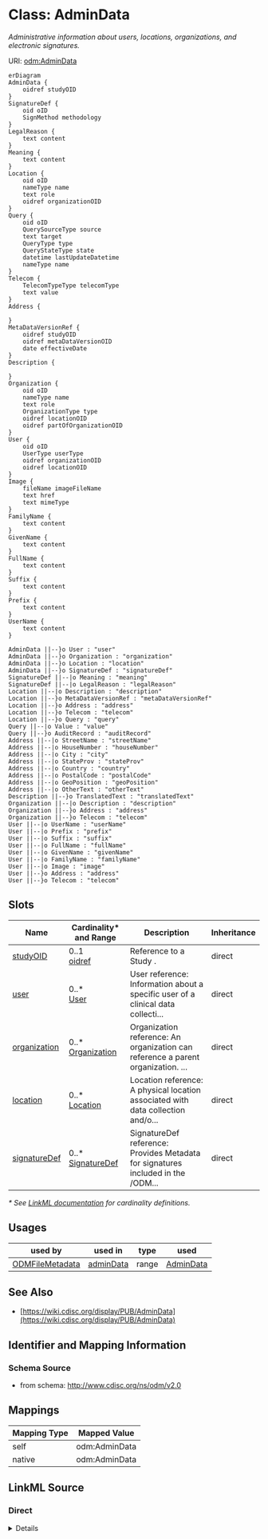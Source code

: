 # Class: AdminData

_Administrative information about users, locations, organizations, and electronic signatures._




URI: [odm:AdminData](http://www.cdisc.org/ns/odm/v2.0/AdminData)


```mermaid
erDiagram
AdminData {
    oidref studyOID  
}
SignatureDef {
    oid oID  
    SignMethod methodology  
}
LegalReason {
    text content  
}
Meaning {
    text content  
}
Location {
    oid oID  
    nameType name  
    text role  
    oidref organizationOID  
}
Query {
    oid oID  
    QuerySourceType source  
    text target  
    QueryType type  
    QueryStateType state  
    datetime lastUpdateDatetime  
    nameType name  
}
Telecom {
    TelecomTypeType telecomType  
    text value  
}
Address {

}
MetaDataVersionRef {
    oidref studyOID  
    oidref metaDataVersionOID  
    date effectiveDate  
}
Description {

}
Organization {
    oid oID  
    nameType name  
    text role  
    OrganizationType type  
    oidref locationOID  
    oidref partOfOrganizationOID  
}
User {
    oid oID  
    UserType userType  
    oidref organizationOID  
    oidref locationOID  
}
Image {
    fileName imageFileName  
    text href  
    text mimeType  
}
FamilyName {
    text content  
}
GivenName {
    text content  
}
FullName {
    text content  
}
Suffix {
    text content  
}
Prefix {
    text content  
}
UserName {
    text content  
}

AdminData ||--}o User : "user"
AdminData ||--}o Organization : "organization"
AdminData ||--}o Location : "location"
AdminData ||--}o SignatureDef : "signatureDef"
SignatureDef ||--|o Meaning : "meaning"
SignatureDef ||--|o LegalReason : "legalReason"
Location ||--|o Description : "description"
Location ||--}o MetaDataVersionRef : "metaDataVersionRef"
Location ||--}o Address : "address"
Location ||--}o Telecom : "telecom"
Location ||--}o Query : "query"
Query ||--|o Value : "value"
Query ||--}o AuditRecord : "auditRecord"
Address ||--|o StreetName : "streetName"
Address ||--|o HouseNumber : "houseNumber"
Address ||--|o City : "city"
Address ||--|o StateProv : "stateProv"
Address ||--|o Country : "country"
Address ||--|o PostalCode : "postalCode"
Address ||--|o GeoPosition : "geoPosition"
Address ||--|o OtherText : "otherText"
Description ||--}o TranslatedText : "translatedText"
Organization ||--|o Description : "description"
Organization ||--}o Address : "address"
Organization ||--}o Telecom : "telecom"
User ||--|o UserName : "userName"
User ||--|o Prefix : "prefix"
User ||--|o Suffix : "suffix"
User ||--|o FullName : "fullName"
User ||--|o GivenName : "givenName"
User ||--|o FamilyName : "familyName"
User ||--|o Image : "image"
User ||--}o Address : "address"
User ||--}o Telecom : "telecom"

```



<!-- no inheritance hierarchy -->


## Slots

| Name | Cardinality* and Range | Description | Inheritance |
| ---  | --- | --- | --- |
| [studyOID](studyOID.md) | 0..1 <br/> [oidref](oidref.md) | Reference to a Study . | direct |
| [user](user.md) | 0..* <br/> [User](User.md) | User reference: Information about a specific user of a clinical data collecti... | direct |
| [organization](organization.md) | 0..* <br/> [Organization](Organization.md) | Organization reference: An organization can reference a parent organization. ... | direct |
| [location](location.md) | 0..* <br/> [Location](Location.md) | Location reference: A physical location associated with data collection and/o... | direct |
| [signatureDef](signatureDef.md) | 0..* <br/> [SignatureDef](SignatureDef.md) | SignatureDef reference: Provides Metadata for signatures included in the /ODM... | direct |

_* See [LinkML documentation](https://linkml.io/linkml/schemas/slots.html#slot-cardinality) for cardinality definitions._




## Usages

| used by | used in | type | used |
| ---  | --- | --- | --- |
| [ODMFileMetadata](ODMFileMetadata.md) | [adminData](adminData.md) | range | [AdminData](AdminData.md) |






## See Also

* [https://wiki.cdisc.org/display/PUB/AdminData](https://wiki.cdisc.org/display/PUB/AdminData)

## Identifier and Mapping Information







### Schema Source


* from schema: http://www.cdisc.org/ns/odm/v2.0





## Mappings

| Mapping Type | Mapped Value |
| ---  | ---  |
| self | odm:AdminData |
| native | odm:AdminData |





## LinkML Source

<!-- TODO: investigate https://stackoverflow.com/questions/37606292/how-to-create-tabbed-code-blocks-in-mkdocs-or-sphinx -->

### Direct

<details>
```yaml
name: AdminData
description: Administrative information about users, locations, organizations, and
  electronic signatures.
from_schema: http://www.cdisc.org/ns/odm/v2.0
see_also:
- https://wiki.cdisc.org/display/PUB/AdminData
rank: 1000
slots:
- studyOID
- user
- organization
- location
- signatureDef
slot_usage:
  studyOID:
    name: studyOID
    description: Reference to a Study .
    comments:
    - 'Required

      range: oidref

      Must match the OID for a /ODM/Study element.'
    domain_of:
    - Include
    - SourceItem
    - AdminData
    - MetaDataVersionRef
    - ReferenceData
    - ClinicalData
    - Association
    - KeySet
    range: oidref
  user:
    name: user
    multivalued: true
    domain_of:
    - AdminData
    range: User
    inlined: true
    inlined_as_list: true
  organization:
    name: organization
    multivalued: true
    domain_of:
    - AdminData
    range: Organization
    inlined: true
    inlined_as_list: true
  location:
    name: location
    multivalued: true
    domain_of:
    - AdminData
    range: Location
    inlined: true
    inlined_as_list: true
  signatureDef:
    name: signatureDef
    multivalued: true
    domain_of:
    - AdminData
    range: SignatureDef
    inlined: true
    inlined_as_list: true
class_uri: odm:AdminData

```
</details>

### Induced

<details>
```yaml
name: AdminData
description: Administrative information about users, locations, organizations, and
  electronic signatures.
from_schema: http://www.cdisc.org/ns/odm/v2.0
see_also:
- https://wiki.cdisc.org/display/PUB/AdminData
rank: 1000
slot_usage:
  studyOID:
    name: studyOID
    description: Reference to a Study .
    comments:
    - 'Required

      range: oidref

      Must match the OID for a /ODM/Study element.'
    domain_of:
    - Include
    - SourceItem
    - AdminData
    - MetaDataVersionRef
    - ReferenceData
    - ClinicalData
    - Association
    - KeySet
    range: oidref
  user:
    name: user
    multivalued: true
    domain_of:
    - AdminData
    range: User
    inlined: true
    inlined_as_list: true
  organization:
    name: organization
    multivalued: true
    domain_of:
    - AdminData
    range: Organization
    inlined: true
    inlined_as_list: true
  location:
    name: location
    multivalued: true
    domain_of:
    - AdminData
    range: Location
    inlined: true
    inlined_as_list: true
  signatureDef:
    name: signatureDef
    multivalued: true
    domain_of:
    - AdminData
    range: SignatureDef
    inlined: true
    inlined_as_list: true
attributes:
  studyOID:
    name: studyOID
    description: Reference to a Study .
    comments:
    - 'Required

      range: oidref

      Must match the OID for a /ODM/Study element.'
    from_schema: http://www.cdisc.org/ns/odm/v2.0
    rank: 1000
    alias: studyOID
    owner: AdminData
    domain_of:
    - Include
    - SourceItem
    - AdminData
    - MetaDataVersionRef
    - ReferenceData
    - ClinicalData
    - Association
    - KeySet
    range: oidref
  user:
    name: user
    description: 'User reference: Information about a specific user of a clinical
      data collection or data management system.'
    from_schema: http://www.cdisc.org/ns/odm/v2.0
    rank: 1000
    multivalued: true
    identifier: false
    alias: user
    owner: AdminData
    domain_of:
    - AdminData
    range: User
    inlined: true
    inlined_as_list: true
  organization:
    name: organization
    description: 'Organization reference: An organization can reference a parent organization.
      Users may be associated with an Organization. An Organization may be associated
      with a Location. A User, Location, or Organization may have an address.'
    from_schema: http://www.cdisc.org/ns/odm/v2.0
    rank: 1000
    multivalued: true
    identifier: false
    alias: organization
    owner: AdminData
    domain_of:
    - AdminData
    range: Organization
    inlined: true
    inlined_as_list: true
  location:
    name: location
    description: 'Location reference: A physical location associated with data collection
      and/or treatment of subjects.'
    from_schema: http://www.cdisc.org/ns/odm/v2.0
    rank: 1000
    multivalued: true
    identifier: false
    alias: location
    owner: AdminData
    domain_of:
    - AdminData
    range: Location
    inlined: true
    inlined_as_list: true
  signatureDef:
    name: signatureDef
    description: 'SignatureDef reference: Provides Metadata for signatures included
      in the /ODM/ClinicalData.'
    from_schema: http://www.cdisc.org/ns/odm/v2.0
    rank: 1000
    multivalued: true
    identifier: false
    alias: signatureDef
    owner: AdminData
    domain_of:
    - AdminData
    range: SignatureDef
    inlined: true
    inlined_as_list: true
class_uri: odm:AdminData

```
</details>